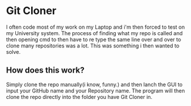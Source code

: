 # Git Cloner
I often code most of my work on my Laptop and i'm then forced to test on my University system. The process of finding what my repo is called and then opening cmd to then have to re type the same line over and over to clone many repositories was a lot. This was something i then wanted to solve.
## How does this work?
Simply clone the repo manually(i know, funny.) and then lanch the GUI to input your GitHub name and your Repository name. The program will then clone the repo directly into the folder you have Git Cloner in.

